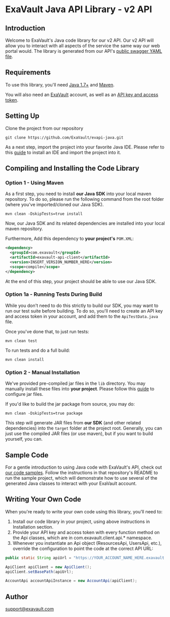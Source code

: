 # ExaVault Java API Library - v2 API

## Introduction
Welcome to ExaVault's Java code library for our v2 API. Our v2 API will allow you to interact with all aspects of the service the same way our web portal would. The library is generated from our API's [public swagger YAML file](https://www.exavault.com/api/docs/evapi_2.0_public.yaml).

## Requirements

To use this library, you'll need [Java 1.7+](https://www.java.com/en/download/help/download_options.xml) and [Maven](https://howtodoinjava.com/maven/how-to-install-maven-on-windows/).

You will also need an [ExaVault](https://www.exavault.com/) account, as well as an [API key and access token](https://www.exavault.com/developer/api-docs/#section/Obtaining-Your-API-Key-and-Access-Token).

## Setting Up

Clone the project from our repository 

```shell
git clone https://github.com/ExaVault/evapi-java.git
```

As a next step, import the project into your favorite Java IDE. Please refer to this [guide](https://github.com/ExaVault/evapi-java-samples/blob/main/README.md#running-your-first-sample) to install an IDE and import the project into it.


## Compiling and Installing the Code Library

### Option 1 - Using Maven

As a first step, you need to install **our Java SDK** into your local maven repository. To do so, please run the following command from the root folder (where you've imported/cloned our Java SDK).

```shell
mvn clean -DskipTests=true install
```

Now, our Java SDK and its related dependencies are installed into your local maven repository.

Furthermore, Add this dependency to **your project's** `POM.XML`:

```xml
<dependency>
  <groupId>com.exavault</groupId>
  <artifactId>exavault-api-client</artifactId>
  <version>INSERT_VERSION_NUMBER_HERE</version>
  <scope>compile</scope>
</dependency>
```

At the end of this step, your project should be able to use our Java SDK.

### Option 1a - Running Tests During Build

While you don't need to do this strictly to build our SDK, you may want to run our test suite before building. To do so, you'll need to create an API key and access token in your account, and add them to the ``ApiTestData.java`` file. 

Once you've done that, to just run tests:

```shell
mvn clean test
```

To run tests and do a full build:

```shell
mvn clean install
```

### Option 2 - Manual Installation

We've provided pre-compiled jar files in the `lib` directory. You may manually install these files into **your project**. Please follow this [guide](https://github.com/ExaVault/evapi-java-samples/blob/main/README.md#running-your-first-sample) to configure jar files.

If you'd like to build the jar package from source, you may do:

```shell
mvn clean -DskipTests=true package
```
This step will generate JAR files from **our SDK** (and other related dependencies) into the `target` folder at the project root. Generally, you can just use the compiled JAR files (or use maven), but if you want to build yourself, you can. 

## Sample Code

For a gentle introduction to using Java code with ExaVault's API, check out [our code samples](https://github.com/ExaVault/evapi-java-samples). Follow the instructions in that repository's README to run the sample project, which will demonstrate how to use several of the generated Java classes to interact with your ExaVault account.

## Writing Your Own Code

When you're ready to write your own code using this library, you'll need to:

1. Install our code library in your project, using above instructions in Installation section.
2. Provide your API key and access token with every function method on the Api classes, which are in com.exavault.client.api.* namespace.
3. Whenever you instantiate an Api object (ResourcesApi, UsersApi, etc.), override the configuration to point the code at the correct API URL:

```java
public static String apiUrl = "https://YOUR_ACCOUNT_NAME_HERE.exavault.com/api/v2/";

ApiClient apiClient = new ApiClient();
apiClient.setBasePath(apiUrl); 

AccountApi accountApiInstance = new AccountApi(apiClient);
```

## Author

support@exavault.com
